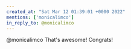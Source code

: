 ```yaml
---
created_at: "Sat Mar 12 01:39:01 +0000 2022"
mentions: ['monicalimco']
in_reply_to: @monicalimco
---
```


@monicalimco That's awesome! Congrats!